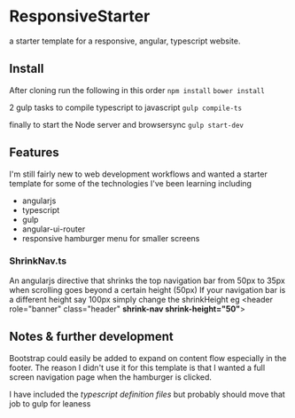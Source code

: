 # ResponsiveStarter
a starter template for a responsive, angular, typescript website. 

## Install 
After cloning run the following in this order
`npm install`
`bower install`

2 gulp tasks 
to compile typescript to javascript
`gulp compile-ts`

finally to start the Node server and browsersync
`gulp start-dev`

## Features
I'm still fairly new to web development workflows and wanted a starter template for some of the technologies I've been learning including
* angularjs
* typescript
* gulp
* angular-ui-router
* responsive hamburger menu for smaller screens

### ShrinkNav.ts
An angularjs directive that shrinks the top navigation bar from 50px to 35px when scrolling goes beyond a certain height (50px)
If your navigation bar is a different height say 100px simply change the shrinkHeight 
eg <header role="banner" class="header" **shrink-nav shrink-height="50"**>

## Notes & further development
Bootstrap could easily be added to expand on content flow especially in the footer. The reason I didn't use it for this template is 
that I wanted a full screen navigation page when the hamburger is clicked. 

I have included the *typescript definition files* but probably should move that job to gulp for leaness
